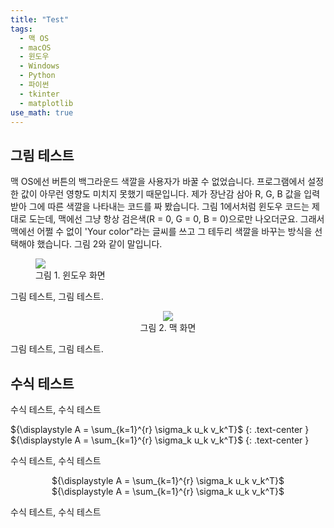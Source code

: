 ```yaml
---
title: "Test"
tags:
  - 맥 OS
  - macOS
  - 윈도우
  - Windows
  - Python
  - 파이썬
  - tkinter
  - matplotlib
use_math: true
---
```


## 그림 테스트

맥 OS에선 버튼의 백그라운드 색깔을 사용자가 바꿀 수 없었습니다. 프로그램에서 설정한 값이 아무런 영향도 미치지 못했기 때문입니다. 제가 장난감 삼아 R, G, B 값을 입력받아 그에 따른 색깔을 나타내는 코드를 짜 봤습니다. 그림 1에서처럼 윈도우 코드는 제대로 도는데, 맥에선 그냥 항상 검은색(R = 0, G = 0, B = 0)으로만 나오더군요. 그래서 맥에선 어쩔 수 없이 'Your color"라는 글씨를 쓰고 그 테두리 색깔을 바꾸는 방식을 선택해야 했습니다. 그림 2와 같이 말입니다.

<figure>
    <img src="https://twy80.github.io/assets/images/rgb2color_win.jpg">    
    <figcaption>그림 1. 윈도우 화면</figcaption>
</figure>

그림 테스트, 그림 테스트.

<center><figure>
    <img src="https://twy80.github.io/assets/images/rgb2color_mac.png">    
    <figcaption>그림 2. 맥 화면</figcaption>
</figure></center>

그림 테스트, 그림 테스트.

## 수식 테스트

수식 테스트, 수식 테스트

${\displaystyle A = \sum_{k=1}^{r} \sigma_k u_k v_k^T}$
{: .text-center }
${\displaystyle A = \sum_{k=1}^{r} \sigma_k u_k v_k^T}$
{: .text-center }

수식 테스트, 수식 테스트

<center>
${\displaystyle A = \sum_{k=1}^{r} \sigma_k u_k v_k^T}$
</center><center>
${\displaystyle A = \sum_{k=1}^{r} \sigma_k u_k v_k^T}$
</center>

수식 테스트, 수식 테스트
